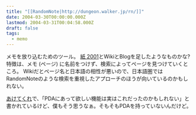 ```yaml
---
title: "[[RandomNote|http://dungeon.walker.jp/rn/]]"
date: 2004-03-30T00:00:00.000Z
lastmod: 2004-03-31T00:04:58.000Z
draft: false
tags:
  - memo
---
```


メモを放り込むためのツール。 [紙 2001](/posts/20040314/p01)とWikiとBlogを足したようなものかな? 特徴は、メモ (ページ) に名前をつけず、検索によってページを見つけていくところ。 Wikiだとページ名と日本語の相性が悪いので、日本語圏ではRandomNoteのような検索を重視したアプローチのほうが向いているのかもしれない。

[あけてくれ](http://www.annie.ne.jp/~hachi/aketekure/diary.shtml#040330)で、「PDAにあって欲しい機能は実はこれだったのかもしれない」と書かれているけど、僕もそう思うなぁ。そもそもPDAを持っていないんだけど。
